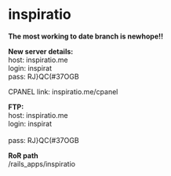 inspiratio
==========

**The most working to date branch is newhope!!**

**New server details:**<br/>
host: inspiratio.me<br/>
login: inspirat<br/>
pass: RJ}QC(#37OGB<br/>

CPANEL link: inspiratio.me/cpanel

**FTP:**<br/>
host: inspiratio.me<br/>
login: inspirat<br/><br/>
pass: RJ}QC(#37OGB<br/>

**RoR path**<br/>
/rails_apps/inspiratio
